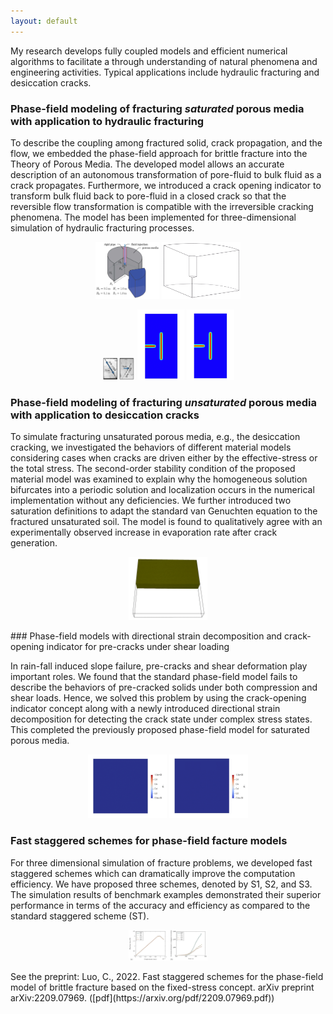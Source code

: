 ```yaml
---
layout: default
---
```


My research develops fully coupled models and efficient numerical algorithms to facilitate a through understanding of natural phenomena and engineering activities. Typical applications include hydraulic fracturing and desiccation cracks. 


### Phase-field modeling of fracturing _saturated_ porous media with application to hydraulic fracturing

To describe the coupling among fractured solid, crack propagation, and the flow, we embedded the phase-field approach for brittle fracture into the Theory of Porous Media. The developed model allows an accurate description of an autonomous transformation of pore-fluid to bulk fluid as a crack propagates. Furthermore, we introduced a crack opening indicator to transform bulk fluid back to pore-fluid in a closed crack so that the reversible flow transformation is compatible with the irreversible cracking phenomena. The model has been implemented for three-dimensional simulation of hydraulic fracturing processes.

<p align="center">
  <img src="/resources/hf-sample.jpg" width="20.4%">
  <img src="/resources/hf3d.gif" width="25%">
</p>


<p align="center">
  <img src="/resources/precrack.jpg" width="10.4%">
  <img src="/resources/caught.gif" width="15%">
  <img src="/resources/penetrate.gif" width="15%">
</p>

### Phase-field modeling of fracturing _unsaturated_ porous media with application to desiccation cracks

To simulate fracturing unsaturated porous media, e.g., the desiccation cracking, we investigated the behaviors of different material models considering cases when cracks are driven either by the effective-stress or the total stress. The second-order stability condition of the proposed material model was examined to explain why the homogeneous solution bifurcates into a periodic solution and localization occurs in the numerical implementation without any deficiencies. We further introduced two saturation definitions to adapt the standard van Genuchten equation to the fractured unsaturated soil. The model is found to qualitatively agree with an experimentally observed increase in evaporation rate after crack generation. 

<p align="center">
<img src="/resources/dc.gif" width="25%">
</p>
### Phase-field models with directional strain decomposition and crack-opening indicator for pre-cracks under shear loading

In rain-fall induced slope failure, pre-cracks and shear deformation play important roles. We found that the standard phase-field model fails to describe the behaviors of pre-cracked solids under both compression and shear loads. Hence, we solved this problem by using the crack-opening indicator concept along with a newly introduced directional strain decomposition for detecting the crack state under complex stress states. This completed the previously proposed phase-field model for saturated porous media. 

<p align="center">
  <img src="/resources/tension.gif" width="25%">
  <img src="/resources/shear.gif" width="25%">
</p>

### Fast staggered schemes for phase-field facture models

For three dimensional simulation of fracture problems, we developed fast staggered schemes which can dramatically improve the computation efficiency. We have proposed three schemes, denoted by S1, S2, and S3. The simulation results of benchmark examples demonstrated their superior performance in terms of the accuracy and efficiency as compared to the standard staggered scheme (ST).

<p align="center">
<img src="/resources/comp.jpg" width="25%">
</p>
See the preprint: Luo, C., 2022. Fast staggered schemes for the phase-field model of brittle fracture based on the fixed-stress concept. arXiv preprint arXiv:2209.07969. ([pdf](https://arxiv.org/pdf/2209.07969.pdf))
